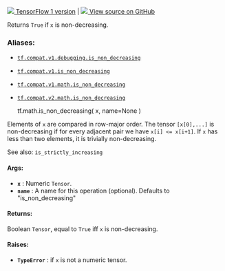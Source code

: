 [ ![](https://tensorflow.google.cn/images/tf_logo_32px.png) TensorFlow 1
version](/versions/r1.15/api_docs/python/tf/math/is_non_decreasing) |  [
![](https://tensorflow.google.cn/images/GitHub-Mark-32px.png) View source on
GitHub
](https://github.com/tensorflow/tensorflow/blob/r2.0/tensorflow/python/ops/check_ops.py#L2011-L2042)  
  
  
Returns `True` if `x` is non-decreasing.

### Aliases:

  * [`tf.compat.v1.debugging.is_non_decreasing`](/api_docs/python/tf/math/is_non_decreasing)
  * [`tf.compat.v1.is_non_decreasing`](/api_docs/python/tf/math/is_non_decreasing)
  * [`tf.compat.v1.math.is_non_decreasing`](/api_docs/python/tf/math/is_non_decreasing)
  * [`tf.compat.v2.math.is_non_decreasing`](/api_docs/python/tf/math/is_non_decreasing)

    
    
    tf.math.is_non_decreasing(
        x,
        name=None
    )
    

Elements of `x` are compared in row-major order. The tensor `[x[0],...]` is
non-decreasing if for every adjacent pair we have `x[i] <= x[i+1]`. If `x` has
less than two elements, it is trivially non-decreasing.

See also: `is_strictly_increasing`

#### Args:

  * **`x`** : Numeric `Tensor`.
  * **`name`** : A name for this operation (optional). Defaults to "is_non_decreasing"

#### Returns:

Boolean `Tensor`, equal to `True` iff `x` is non-decreasing.

#### Raises:

  * **`TypeError`** : if `x` is not a numeric tensor.

